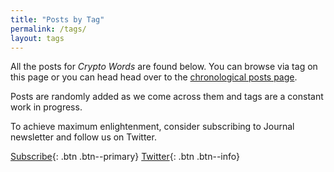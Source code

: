 ```yaml
---
title: "Posts by Tag"
permalink: /tags/
layout: tags
---
```


All the posts for _Crypto Words_ are found below. You can browse via tag on this page or you can head head over to the [chronological posts page](https://cryptowords.github.io/categories/posts/).

Posts are randomly added as we come across them and tags are a constant work in progress.

To achieve maximum enlightenment, consider subscribing to Journal newsletter and follow us on Twitter.

[Subscribe](https://mailchi.mp/2731ce628dba/cryptowordsnewsletter){: .btn .btn--primary} [<i class="fab fa-twitter"></i> Twitter](https://twitter.com/_cryptowords){: .btn .btn--info}
